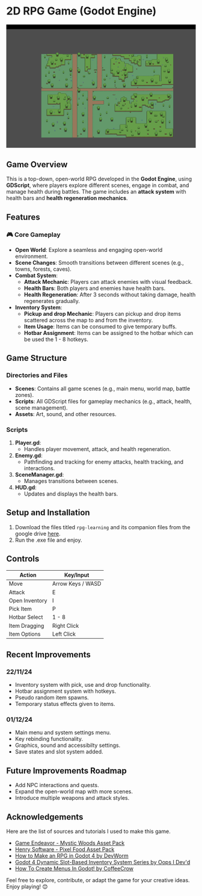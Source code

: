 
# 2D RPG Game (Godot Engine)
[![Watch the video](https://github.com/SRVSRR/Top-Down-2D-RPG/blob/main/Map_Image)](https://www.youtube.com/watch?v=DGYKxuNlCDA)

## **Game Overview**
This is a top-down, open-world RPG developed in the **Godot Engine**, using **GDScript**, where players explore different scenes, engage in combat, and manage health during battles. The game includes an **attack system** with health bars and **health regeneration mechanics**.


## **Features**

### 🎮 **Core Gameplay**
- **Open World**: Explore a seamless and engaging open-world environment.
- **Scene Changes**: Smooth transitions between different scenes (e.g., towns, forests, caves).
- **Combat System**:
  - **Attack Mechanic**: Players can attack enemies with visual feedback.
  - **Health Bars**: Both players and enemies have health bars.
  - **Health Regeneration**: After 3 seconds without taking damage, health regenerates gradually.
- **Inventory System**:
  - **Pickup and drop Mechanic**: Players can pickup and drop items scattered across the map to and from the inventory.
  - **Item Usage**: Items can be consumed to give temporary buffs.
  - **Hotbar Assignment**: Items can be assigned to the hotbar which can be used the 1 - 8 hotkeys.
    
## **Game Structure**

### **Directories and Files**
- **Scenes**: Contains all game scenes (e.g., main menu, world map, battle zones).
- **Scripts**: All GDScript files for gameplay mechanics (e.g., attack, health, scene management).
- **Assets**: Art, sound, and other resources.

### **Scripts**
1. **Player.gd**:
   - Handles player movement, attack, and health regeneration.
2. **Enemy.gd**:
   - Pathfinding and tracking for enemy attacks, health tracking, and interactions.
3. **SceneManager.gd**:
   - Manages transitions between scenes.
4. **HUD.gd**:
   - Updates and displays the health bars.


## **Setup and Installation**
1. Download the files titled ```rpg-learning``` and its companion files from the google drive <a href="https://drive.google.com/drive/folders/1K1-LD7-_vcQuw-fZU0Hv5YO-xlZr1Ui3?usp=share_link" title="this">here</a>.
2. Run the .exe file and enjoy.


## **Controls**

| **Action**       | **Key/Input**          |
|-------------------|------------------------|
| Move             | Arrow Keys / WASD      |
| Attack           | E                      |
| Open Inventory   | I                      |
| Pick Item        | P                      |
| Hotbar Select    | 1 - 8                  |
| Item Dragging    | Right Click            |
| Item Options     | Left Click             |

## **Recent Improvements**
### **22/11/24**
- Inventory system with pick, use and drop functionality.
- Hotbar assignment system with hotkeys.
- Pseudo random item spawns.
- Temporary status effects given to items.

### **01/12/24**
- Main menu and system settings menu.
- Key rebinding functionality.
- Graphics, sound and accessibilty settings.
- Save states and slot system added.
  
## **Future Improvements Roadmap**
- Add NPC interactions and quests.
- Expand the open-world map with more scenes.
- Introduce multiple weapons and attack styles.

## **Acknowledgements** 
Here are the list of sources and tutorials I used to make this game.
- [Game Endeavor - Mystic Woods Asset Pack](https://game-endeavor.itch.io/mystic-woods)
- [Henry Software - Pixel Food Asset Pack](https://henrysoftware.itch.io/pixel-food)
- [How to Make an RPG in Godot 4 by DevWorm](https://youtube.com/playlist?list=PL3cGrGHvkwn0zoGLoGorwvGj6dHCjLaGd&si=-qf3YOUL7aTw7Ok5)
- [Godot 4 Dynamic Slot-Based Inventory System Series by Oops I Dev'd](https://youtube.com/playlist?list=PL8VGDn5bxwDa8sAB-bz_l6aJbT_SnHrID&si=M8EUSdy8JGm8AIk6)
- [How To Create Menus In Godot! by CoffeeCrow](https://www.youtube.com/playlist?list=PLhBqFleCVBkXQiE8Nm4Co_1iJJ4L7UIzr)

Feel free to explore, contribute, or adapt the game for your creative ideas. Enjoy playing! 😊 
